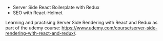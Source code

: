 - Server Side React Boilerplate with Redux
- SEO with React-Helmet

Learning and practising Server Side Rendering with React and Redux as part of the udemy course: https://www.udemy.com/course/server-side-rendering-with-react-and-redux/.
